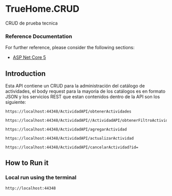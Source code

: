 # TrueHome.CRUD
CRUD de prueba tecnica

### Reference Documentation
For further reference, please consider the following sections:

* [ASP Net Core 5](https://docs.microsoft.com/en-us/aspnet/core/fundamentals/target-aspnetcore?view=aspnetcore-6.0&tabs=visual-studio)

## Introduction

Esta API contiene un CRUD para la administración del catálogo de actividades, el body request para la mayoria de los catálogos es en formato JSON y los servicios REST que estan contenidos dentro de la API son los siguiente:

```Obtener todas las actividades
https://localhost:44348/ActividadAPI/obtenerActividades
```

```Obtener actividades por filtro
https://localhost:44348/ActividadAPI//ActividadAPI/obtenerFiltroActividades
```

```Agregar actividad
https://localhost:44348/ActividadAPI/agregarActividad
```

```Actualizar actividad
https://localhost:44348/ActividadAPI/actualizarActividad
```

```Cancelar actividad (Este servicio necesita un parametro id para poder cancelar la actividad)
https://localhost:44348/ActividadAPI/cancelarActividad?id=
```

## How to Run it

### Local run using the terminal

```URL Local Host
http://localhost:44348
```

